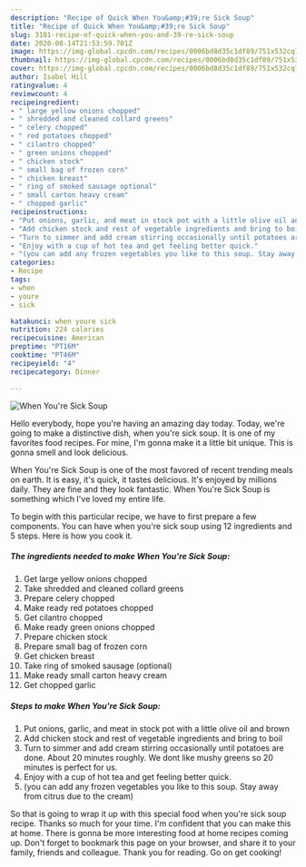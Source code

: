 ```yaml
---
description: "Recipe of Quick When You&amp;#39;re Sick Soup"
title: "Recipe of Quick When You&amp;#39;re Sick Soup"
slug: 3101-recipe-of-quick-when-you-and-39-re-sick-soup
date: 2020-08-14T21:53:59.701Z
image: https://img-global.cpcdn.com/recipes/0006bd8d35c1df89/751x532cq70/when-youre-sick-soup-recipe-main-photo.jpg
thumbnail: https://img-global.cpcdn.com/recipes/0006bd8d35c1df89/751x532cq70/when-youre-sick-soup-recipe-main-photo.jpg
cover: https://img-global.cpcdn.com/recipes/0006bd8d35c1df89/751x532cq70/when-youre-sick-soup-recipe-main-photo.jpg
author: Isabel Hill
ratingvalue: 4
reviewcount: 4
recipeingredient:
- " large yellow onions chopped"
- " shredded and cleaned collard greens"
- " celery chopped"
- " red potatoes chopped"
- " cilantro chopped"
- " green onions chopped"
- " chicken stock"
- " small bag of frozen corn"
- " chicken breast"
- " ring of smoked sausage optional"
- " small carton heavy cream"
- " chopped garlic"
recipeinstructions:
- "Put onions, garlic, and meat in stock pot with a little olive oil and brown"
- "Add chicken stock and rest of vegetable ingredients and bring to boil"
- "Turn to simmer and add cream stirring occasionally until potatoes are done. About 20 minutes roughly. We dont like mushy greens so 20 minutes is perfect for us."
- "Enjoy with a cup of hot tea and get feeling better quick."
- "(you can add any frozen vegetables you like to this soup. Stay away from citrus due to the cream)"
categories:
- Recipe
tags:
- when
- youre
- sick

katakunci: when youre sick 
nutrition: 224 calories
recipecuisine: American
preptime: "PT16M"
cooktime: "PT46M"
recipeyield: "4"
recipecategory: Dinner

---
```



![When You&#39;re Sick Soup](https://img-global.cpcdn.com/recipes/0006bd8d35c1df89/751x532cq70/when-youre-sick-soup-recipe-main-photo.jpg)

Hello everybody, hope you're having an amazing day today. Today, we're going to make a distinctive dish, when you&#39;re sick soup. It is one of my favorites food recipes. For mine, I'm gonna make it a little bit unique. This is gonna smell and look delicious.

When You&#39;re Sick Soup is one of the most favored of recent trending meals on earth. It is easy, it's quick, it tastes delicious. It's enjoyed by millions daily. They are fine and they look fantastic. When You&#39;re Sick Soup is something which I've loved my entire life.




To begin with this particular recipe, we have to first prepare a few components. You can have when you&#39;re sick soup using 12 ingredients and 5 steps. Here is how you cook it.

<!--inarticleads1-->

##### The ingredients needed to make When You&#39;re Sick Soup:

1. Get  large yellow onions chopped
1. Take  shredded and cleaned collard greens
1. Prepare  celery chopped
1. Make ready  red potatoes chopped
1. Get  cilantro chopped
1. Make ready  green onions chopped
1. Prepare  chicken stock
1. Prepare  small bag of frozen corn
1. Get  chicken breast
1. Take  ring of smoked sausage (optional)
1. Make ready  small carton heavy cream
1. Get  chopped garlic




<!--inarticleads2-->

##### Steps to make When You&#39;re Sick Soup:

1. Put onions, garlic, and meat in stock pot with a little olive oil and brown
1. Add chicken stock and rest of vegetable ingredients and bring to boil
1. Turn to simmer and add cream stirring occasionally until potatoes are done. About 20 minutes roughly. We dont like mushy greens so 20 minutes is perfect for us.
1. Enjoy with a cup of hot tea and get feeling better quick.
1. (you can add any frozen vegetables you like to this soup. Stay away from citrus due to the cream)




So that is going to wrap it up with this special food when you&#39;re sick soup recipe. Thanks so much for your time. I'm confident that you can make this at home. There is gonna be more interesting food at home recipes coming up. Don't forget to bookmark this page on your browser, and share it to your family, friends and colleague. Thank you for reading. Go on get cooking!
